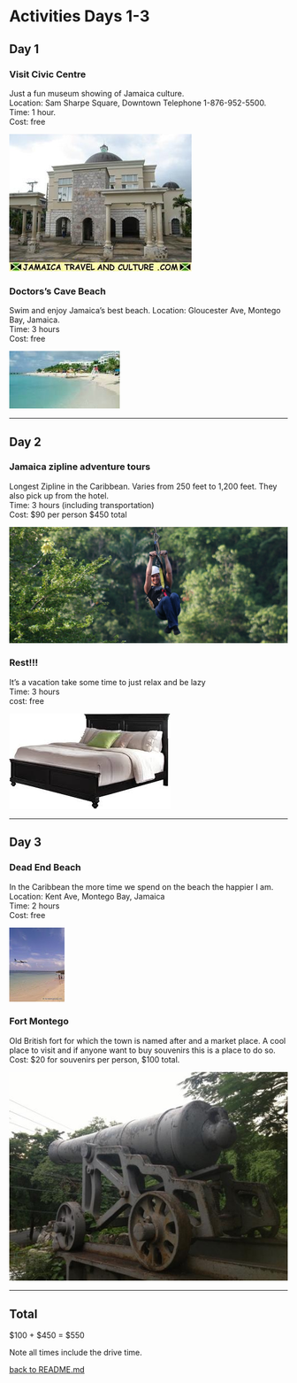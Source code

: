 # Activities Days 1-3
## Day 1
### Visit Civic Centre
Just a fun museum showing of Jamaica culture.  
Location: Sam Sharpe Square, Downtown   Telephone 1-876-952-5500.  
Time: 1 hour.  
Cost: free  

![Civic Center](/Activities/CivicCenter.jpg)


### Doctors’s Cave Beach
Swim and enjoy Jamaica’s best beach.
Location: Gloucester Ave, Montego Bay, Jamaica.  
Time: 3 hours  
Cost: free  

![Docter's Cave](/Activities/DocterCave.jpg)
***

## Day 2
### Jamaica zipline adventure tours
Longest Zipline in the Caribbean. Varies from 250 feet to 1,200 feet. They also pick up from the hotel.  
Time: 3 hours (including transportation)  
Cost: $90 per person $450 total  

![Jamaica Zipline](/Activities/zipline.png)

### Rest!!!
It’s a vacation take some time to just relax and be lazy  
Time: 3 hours  
cost: free 

![Rest](/Activities/Bed.jpeg)
***

## Day 3
### Dead End Beach
In the Caribbean the more time we spend on the beach the happier I am.  
Location: Kent Ave, Montego Bay, Jamaica   
Time: 2 hours  
Cost: free  

![Dead End](/Activities/DeadEnd.jpg)



### Fort Montego
Old British fort for which the town is named after and a market place. A cool place to visit and if anyone want to buy souvenirs this is a place to do so.  
Cost: $20 for souvenirs per person, $100 total.  

![The fort](/Activities/fort-montego.jpg)
***


## Total
$100 + $450 =
$550

Note all times include the drive time.

[back to README.md](/README.md)
